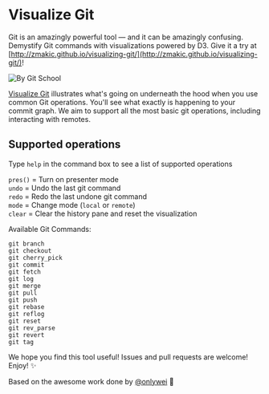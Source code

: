 ﻿Visualize Git
=============

Git is an amazingly powerful tool — and it can be amazingly confusing. Demystify Git commands with visualizations powered by D3. Give it a try at [http://zmakic.github.io/visualizing-git/](http://zmakic.github.io/visualizing-git/)!

![By Git School](http://i.imgur.com/EiuyjJQ.png?1)

[Visualize Git](http://zmakic.github.io/visualizing-git/) illustrates what's going on underneath the hood when you use common Git operations. You'll see what exactly is happening to your commit graph. We aim to support all the most basic git operations, including interacting with remotes.

## Supported operations

Type `help` in the command box to see a list of supported operations

`pres()` = Turn on presenter mode<br>
`undo` = Undo the last git command<br>
`redo` = Redo the last undone git command<br>
`mode` = Change mode (`local` or `remote`)<br>
`clear` = Clear the history pane and reset the visualization

Available Git Commands:
```
git branch
git checkout
git cherry_pick
git commit
git fetch
git log
git merge
git pull
git push
git rebase
git reflog
git reset
git rev_parse
git revert
git tag
```


We hope you find this tool useful! Issues and pull requests are welcome! Enjoy! :sparkles:

Based on the awesome work done by [@onlywei](https://github.com/onlywei/explain-git-with-d3) :bow:
